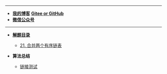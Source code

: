 <!-- docs/_sidebar.md -->
---
- [**我的博客**](https://www.cnblogs.com/kphang/)
[**Gitee or GitHub**](https://gitee.com/kphang)
- [**微信公众号**](xxx)

---
- [**解题目录**](?id=题解目录)
  - [21. 合并两个有序链表](notes/21-%E5%90%88%E5%B9%B6%E4%B8%A4%E4%B8%AA%E6%9C%89%E5%BA%8F%E9%93%BE%E8%A1%A8.md)



- **算法总结**
  - [链接测试](https://www.baidu.com/s?tn=44004473_22_oem_dg&ie=utf-8&wd=loadSidebar%3A%20%27summary.md%27%2C)